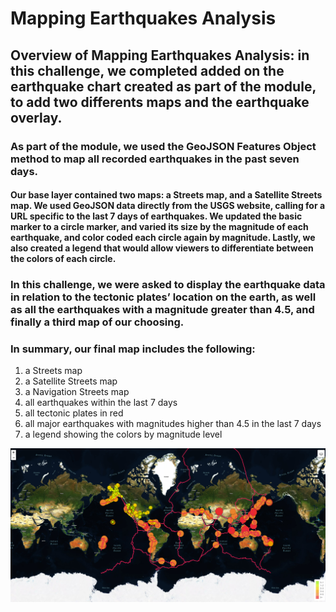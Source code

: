 # Mapping Earthquakes Analysis

## **Overview of Mapping Earthquakes Analysis**: in this challenge, we completed added on the earthquake chart created as part of the module, to add two differents maps and the earthquake overlay.

### As part of the module, we used the GeoJSON Features Object method to map all recorded earthquakes in the past seven days. 

#### Our base layer contained two maps: a Streets map, and a Satellite Streets map. We used GeoJSON data directly from the USGS website, calling for a URL specific to the last 7 days of earthquakes. We updated the basic marker to a circle marker, and varied its size by the magnitude of each earthquake, and color coded each circle again by magnitude. Lastly, we also created a legend that would allow viewers to differentiate between the colors of each circle.

### In this challenge, we were asked to display the earthquake data in relation to the tectonic plates’ location on the earth, as well as all the earthquakes with a magnitude greater than 4.5, and finally a third map of our choosing.

### In summary, our final map includes the following:

1. a Streets map
2. a Satellite Streets map
3. a Navigation Streets map
4. all earthquakes within the last 7 days
5. all tectonic plates in red
6. all major earthquakes with magnitudes higher than 4.5 in the last 7 days
7. a legend showing the colors by magnitude level

![Map](map.png)
